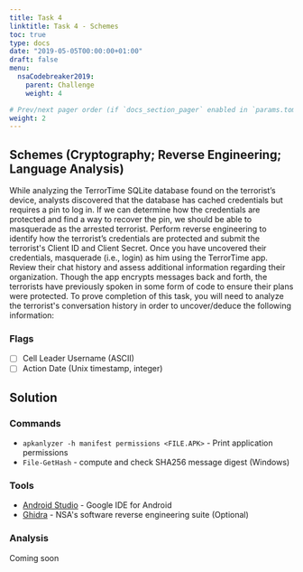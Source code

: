 ```yaml
---
title: Task 4
linktitle: Task 4 - Schemes
toc: true
type: docs
date: "2019-05-05T00:00:00+01:00"
draft: false
menu:
  nsaCodebreaker2019:
    parent: Challenge
    weight: 4

# Prev/next pager order (if `docs_section_pager` enabled in `params.toml`)
weight: 2
---
```


## Schemes (Cryptography; Reverse Engineering; Language Analysis)

While analyzing the TerrorTime SQLite database found on the terrorist’s device, analysts discovered that the database has cached credentials but requires a pin to log in. If we can determine how the credentials are protected and find a way to recover the pin, we should be able to masquerade as the arrested terrorist. Perform reverse engineering to identify how the terrorist’s credentials are protected and submit the terrorist's Client ID and Client Secret. Once you have uncovered their credentials, masquerade (i.e., login) as him using the TerrorTime app. Review their chat history and assess additional information regarding their organization. Though the app encrypts messages back and forth, the terrorists have previously spoken in some form of code to ensure their plans were protected. To prove completion of this task, you will need to analyze the terrorist's conversation history in order to uncover/deduce the following information:

### Flags
- [ ] Cell Leader Username (ASCII)
- [ ] Action Date (Unix timestamp, integer)

## Solution

### Commands
- `apkanlyzer -h manifest permissions <FILE.APK>` - Print application permissions
- `File-GetHash` - compute and check SHA256 message digest (Windows)

### Tools
- [Android Studio](https://developer.android.com/studio) - Google IDE for Android
- [Ghidra](https://ghidra-sre.org/) - NSA's software reverse engineering suite (Optional)

### Analysis
Coming soon

